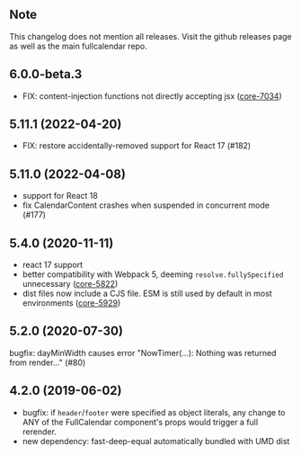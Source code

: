 ## Note

This changelog does not mention all releases.
Visit the github releases page as well as the main fullcalendar repo.

## 6.0.0-beta.3

- FIX: content-injection functions not directly accepting jsx ([core-7034])

[core-7034]: https://github.com/fullcalendar/fullcalendar/issues/7034

## 5.11.1 (2022-04-20)

- FIX: restore accidentally-removed support for React 17 (#182)

## 5.11.0 (2022-04-08)

- support for React 18
- fix CalendarContent crashes when suspended in concurrent mode (#177)

## 5.4.0 (2020-11-11)

- react 17 support
- better compatibility with Webpack 5, deeming `resolve.fullySpecified` unnecessary ([core-5822])
- dist files now include a CJS file. ESM is still used by default in most environments ([core-5929])

[core-5822]: https://github.com/fullcalendar/fullcalendar/issues/5822
[core-5929]: https://github.com/fullcalendar/fullcalendar/issues/5929

## 5.2.0 (2020-07-30)

bugfix: dayMinWidth causes error "NowTimer(...): Nothing was returned from render..." (#80)

## 4.2.0 (2019-06-02)

- bugfix: if `header`/`footer` were specified as object literals,
  any change to ANY of the FullCalendar component's props would trigger
  a full rerender.
- new dependency: fast-deep-equal
  automatically bundled with UMD dist
